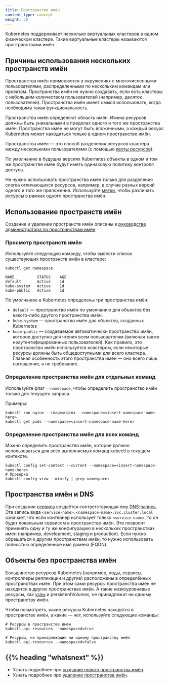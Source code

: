 ```yaml
---
title: Пространства имён
content_type: concept
weight: 30
---
```


<!-- overview -->

Kubernetes поддерживает несколько виртуальных кластеров в одном физическом кластере. Такие виртуальные кластеры называются пространствами имён.



<!-- body -->

## Причины использования нескольких пространств имён

Пространства имён применяются в окружениях с многочисленными пользователями, распределенными по нескольким командам или проектам. Пространства имён не нужно создавать, если есть кластеры с небольшим количеством пользователей (например, десяток пользователей). Пространства имён имеет смысл использовать, когда необходима такая функциональность.

Пространства имён определяют область имён. Имена ресурсов должны быть уникальными в пределах одного и того же пространства имён. Пространства имён не могут быть вложенными, а каждый ресурс Kubernetes может находиться только в одном пространстве имён.

Пространства имён — это способ разделения ресурсов кластера между несколькими пользователями (с помощью [квоты ресурсов](/docs/concepts/policy/resource-quotas/)).

По умолчанию в будущих версиях Kubernetes объекты в одном и том же пространстве имён будут иметь одинаковую политику контроля доступа.

Не нужно использовать пространства имён только для разделения слегка отличающихся ресурсов, например, в случае разных версий одного и того же приложения. Используйте [метки](/ru/docs/concepts/overview/working-with-objects/labels/), чтобы различать ресурсы в рамках одного пространства имён.

## Использование пространств имён

Создание и удаление пространств имён описаны в [руководстве администратора по пространствам имён](/docs/admin/namespaces).

### Просмотр пространств имён

Используйте следующую команду, чтобы вывести список существующих пространств имён в кластере:

```shell
kubectl get namespace
```
```
NAME          STATUS    AGE
default       Active    1d
kube-system   Active    1d
kube-public   Active    1d
```

По умолчанию в Kubernetes определены три пространства имён:

   * `default` — пространство имён по умолчанию для объектов без какого-либо другого пространства имён.
   * `kube-system` — пространство имён для объектов, созданных Kubernetes
   * `kube-public` — создаваемое автоматически пространство имён, которое доступно для чтения всем пользователям (включая также неаутентифицированных пользователей). Как правило, это пространство имён используется кластером, если некоторые ресурсы должны быть общедоступными для всего кластера. Главная особенность этого пространства имён — оно всего лишь соглашение, а не требование.

### Определение пространства имён для отдельных команд

Используйте флаг `--namespace`, чтобы определить пространство имён только для текущего запроса.

Примеры:

```shell
kubectl run nginx --image=nginx --namespace=<insert-namespace-name-here>
kubectl get pods --namespace=<insert-namespace-name-here>
```

### Определение пространства имён для всех команд

Можно определить пространство имён, которое должно использоваться для всех выполняемых команд kubectl в текущем контексте.

```shell
kubectl config set-context --current --namespace=<insert-namespace-name-here>
# Проверка
kubectl config view --minify | grep namespace:
```

## Пространства имён и DNS

При создании [сервиса](/docs/user-guide/services) создаётся соответствующая ему [DNS-запись](/docs/concepts/services-networking/dns-pod-service/).
Эта запись вида `<service-name>.<namespace-name>.svc.cluster.local` означает, что если контейнер использует только `<service-name>`, то он будет локальным сервисом в пространстве имён. Это позволит применять одну и ту же конфигурацию в нескольких пространствах имен (например, development, staging и production). Если нужно обращаться к другим пространствам имён, то нужно использовать полностью определенное имя домена (FQDN).

## Объекты без пространства имён

Большинство ресурсов Kubernetes (например, поды, сервисы, контроллеры репликации и другие) расположены в определённых пространствах имён. При этом сами ресурсы пространства имён не находятся в других пространствах имён. А такие низкоуровневые ресурсы, как [узлы](/docs/admin/node) и persistentVolumes, не принадлежат ни одному пространству имён.

Чтобы посмотреть, какие ресурсы Kubernetes находятся в пространстве имён, а какие — нет, используйте следующие команды:

```shell
# Ресурсы в пространстве имён
kubectl api-resources --namespaced=true

# Ресурсы, не принадлежащие ни одному пространству имён
kubectl api-resources --namespaced=false
```



## {{% heading "whatsnext" %}}

* Узнать подробнее про [создание нового пространства имён](/docs/tasks/administer-cluster/namespaces/#creating-a-new-namespace).
* Узнать подробнее про [удаление пространства имён](/docs/tasks/administer-cluster/namespaces/#deleting-a-namespace).


